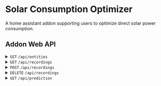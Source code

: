 # Solar Consumption Optimizer
A home assistant addon supporting users to optimize direct solar power consumption.

## Addon Web API

<details>
<summary><code>GET</code> <code>/api/entities</code></summary>

##### Read available power sensor entities
TODO
##### Example Response Body

```json
{
    "some": "attribute"
}
```
</details>

<details>
<summary><code>GET</code> <code>/api/recordings</code></summary>

##### Read energy consumption recordings

##### Parameters

> | name      |  type     | data type               | description                                                           |
> |-----------|-----------|-------------------------|-----------------------------------------------------------------------|
> | id        |  optional | string                  | Consumption recording ID to read a single recording. If omitted, all recordings are retrieved.|


##### Example Response Body

```json
[
    {
        "id":"GqGsGEUkFb3TesIZmZZMs",
        "name":"Laundry Program A",
        "entityId":"sensor.randometer",
        "totalConsumption":3292,
        "recordedAt":"2024-07-10T17:37:10+02:00",
        "intervalLength":5,
        "intervals":[
            {"average_power":1499,"std_deviation":1134},
            {"average_power":1605,"std_deviation":1027},
            ...
        ]
    }
]
```
</details>

<details>
<summary><code>POST</code> <code>/api/recordings</code></summary>

##### Create an energy consumption recording

##### Example Request Body

```json
[
    {
        "name":"Laundry Program A",
        "entityId":"sensor.randometer",
        "begin":"2024-07-10T17:37:10+02:00",
        "end":"2024-07-10T20:00:00+02:00",
        "intervalLength":5
    }
]
```

##### Responses

> | http code     | content-type                      | response                                                            |
> |---------------|-----------------------------------|---------------------------------------------------------------------|
> | `201`         | `text/plain;charset=UTF-8`        | `Recording created successfully`                                    |
> | `400`         | `application/json`                | `{"code":"400","message":"Bad Request"}`                            |
> | `404`         | `application/json`                | `{"code":"400","message":"Entity not found"}`                            |
> 
</details>

<details>
<summary><code>DELETE</code> <code>/api/recordings</code></summary>

##### Remove an energy consumption recording

##### Parameters

> | name      |  type     | data type               | description                                                           |
> |-----------|-----------|-------------------------|-----------------------------------------------------------------------|
> | id        |  mandatory | string                  | Consumption recording ID to be removed. |


##### Responses

> | http code     | content-type                      | response                                                            |
> |---------------|-----------------------------------|---------------------------------------------------------------------|
> | `200`         | `text/plain;charset=UTF-8`        | `Recording removed successfully`                                    |
> | `404`         | `application/json`                | `{"code":"400","message":"Recording not found"}`                    |
> 
</details>

<details>
<summary><code>GET</code> <code>/api/prediction</code></summary>

##### Get energy coverage predictions

##### Parameters

> | name      |  type     | data type               | description                                                           |
> |-----------|-----------|-------------------------|-----------------------------------------------------------------------|
> | id        |  mandatory | string                 | Consumption recording ID to be predicted.                             |
> | span      |  optional | number                  | Time span between coverage predictions.                               |
> | upto      |  optional | number                  | Maximum number of predictions to be retrieved                         |


##### Responses

> | http code     | content-type                      | response                                                            |
> |---------------|-----------------------------------|---------------------------------------------------------------------|
> | `200`         | `application/json`                | See example below                                 |
> | `404`         | `application/json`                | `{"code":"400","message":"Recording not found"}`                    |

##### Example Response Body

```json
[
    {
        "begin": "2024-06-20 10:00:00",
        "recordingId": "ABC123",
        "energyConsumption": 6900, // watt hours
        "energyCovered": 2500, // watt hours
        "coverage": 0.24, // 24%
        "intervals": [
            {
                "begin": "2024-06-20 10:00:00",
                "powerRequired": 400,
                "powerAvailable": 380,
                "coverage": 0.90
            }
            ...
        ]
    }    
]
```
</details>
